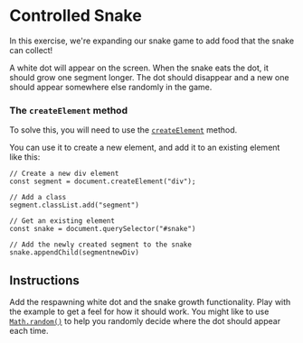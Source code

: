 # Controlled Snake

In this exercise, we're expanding our snake game to add food that the snake can collect!

A white dot will appear on the screen. When the snake eats the dot, it should grow one segment longer. The dot should disappear and a new one should appear somewhere else randomly in the game.

### The `createElement` method

To solve this, you will need to use the [`createElement`](https://developer.mozilla.org/en-US/docs/Web/API/Document/createElement) method.

You can use it to create a new element, and add it to an existing element like this:

```
// Create a new div element
const segment = document.createElement("div");

// Add a class
segment.classList.add("segment")

// Get an existing element
const snake = document.querySelector("#snake")

// Add the newly created segment to the snake
snake.appendChild(segmentnewDiv)
```

## Instructions

Add the respawning white dot and the snake growth functionality. Play with the example to get a feel for how it should work. You might like to use [`Math.random()`](https://developer.mozilla.org/en-US/docs/Web/JavaScript/Reference/Global_Objects/Math/random) to help you randomly decide where the dot should appear each time.
